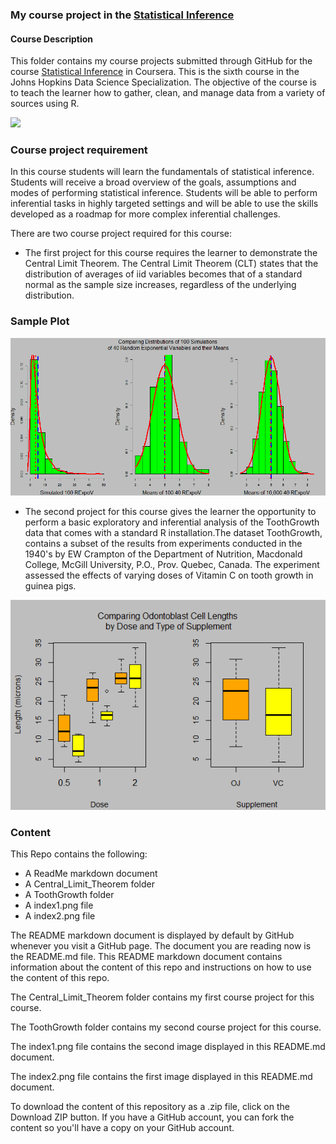 ### My course project in the [Statistical Inference]("https://www.coursera.org/course/statinference")

#### Course Description

This folder contains my course projects submitted through GitHub for the course [Statistical Inference]("https://www.coursera.org/course/statinference") in Coursera. This is the sixth course in the Johns Hopkins Data Science Specialization. The objective of the course is to teach the learner how to gather, clean, and manage data from a variety of sources using R.

[<img src="https://coursera-course-photos.s3.amazonaws.com/fc/f4739069b611e39de639278c4f9dba/StatisticalInference.jpg">](https://d3njjcbhbojbot.cloudfront.net/api/utilities/v1/imageproxy/)

### Course project requirement

In this course students will learn the fundamentals of statistical inference. Students will receive a broad overview of the goals, assumptions and modes of performing statistical inference. Students will be able to perform inferential tasks in highly targeted settings and will be able to use the skills developed as a roadmap for more complex inferential challenges.

There are two course project required for this course:

- The first project for this course requires the learner to demonstrate the Central Limit Theorem. The Central Limit Theorem (CLT) states that the distribution of averages of iid variables becomes that of a standard normal as the sample size increases, regardless of the underlying distribution. 

### Sample Plot

![The Central Limit Theorem](index1.png)

- The second project for this course gives the learner the opportunity to perform a basic exploratory and inferential analysis of the ToothGrowth data that comes with a standard R installation.The dataset ToothGrowth, contains a subset of the results from experiments conducted in the 1940's by EW Crampton of the Department of Nutrition, Macdonald College, McGill University, P.O., Prov. Quebec, Canada. The experiment assessed the effects of varying doses of Vitamin C on tooth growth in guinea pigs.

![Effects of effects of different types and concentrations of ascorbic acid on the growth of odontoblast cells in guinea pigs](index2.png)

### Content 

This Repo contains the following:

- A ReadMe markdown document
- A Central_Limit_Theorem folder
- A ToothGrowth folder
- A index1.png file
- A index2.png file

The README markdown document is displayed by default by GitHub whenever you visit a GitHub page. The document you are reading now is the README.md file. This README markdown document contains information about the content of this repo and instructions on how to use the content of this repo.

The Central_Limit_Theorem folder contains my first course project for this course.

The ToothGrowth folder contains my second course project for this course.

The index1.png file contains the second image displayed in this README.md document.

The index2.png file contains the first image displayed in this README.md document.

To download the content of this repository as a .zip file, click on the Download ZIP button. If you have a GitHub account, you can fork the content so you'll have a copy on your GitHub account.  